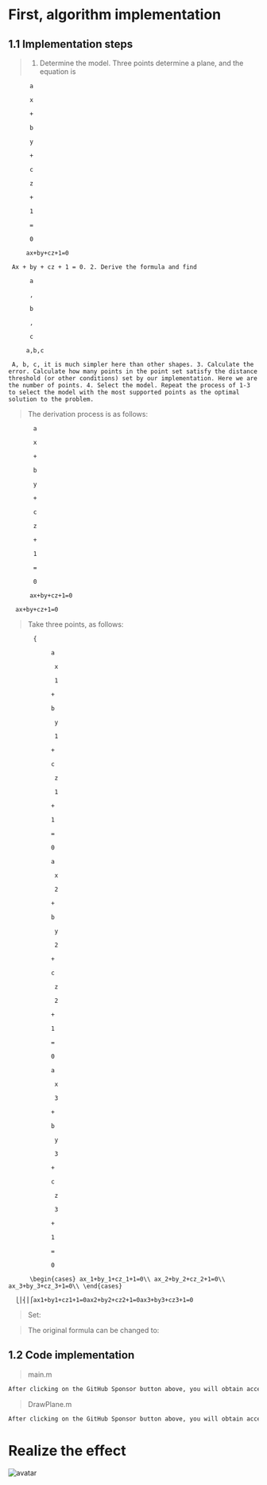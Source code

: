 #  First, algorithm implementation 

##  1.1 Implementation steps 

>  1. Determine the model. Three points determine a plane, and the equation is 

          a 

          x 

          + 

          b 

          y 

          + 

          c 

          z 

          + 

          1 

          = 

          0 

         ax+by+cz+1=0 

     Ax + by + cz + 1 = 0. 2. Derive the formula and find  

          a 

          , 

          b 

          , 

          c 

         a,b,c 

     A, b, c, it is much simpler here than other shapes. 3. Calculate the error. Calculate how many points in the point set satisfy the distance threshold (or other conditions) set by our implementation. Here we are the number of points. 4. Select the model. Repeat the process of 1-3 to select the model with the most supported points as the optimal solution to the problem. 

>  The derivation process is as follows:  

           a 

           x 

           + 

           b 

           y 

           + 

           c 

           z 

           + 

           1 

           = 

           0 

          ax+by+cz+1=0 

      ax+by+cz+1=0 

>  Take three points, as follows:  

           { 

                a 

                 x 

                 1 

                + 

                b 

                 y 

                 1 

                + 

                c 

                 z 

                 1 

                + 

                1 

                = 

                0 

                a 

                 x 

                 2 

                + 

                b 

                 y 

                 2 

                + 

                c 

                 z 

                 2 

                + 

                1 

                = 

                0 

                a 

                 x 

                 3 

                + 

                b 

                 y 

                 3 

                + 

                c 

                 z 

                 3 

                + 

                1 

                = 

                0 

          \begin{cases} ax_1+by_1+cz_1+1=0\\ ax_2+by_2+cz_2+1=0\\ ax_3+by_3+cz_3+1=0\\ \end{cases} 

      ⎩⎪⎨⎪⎧​ax1​+by1​+cz1​+1=0ax2​+by2​+cz2​+1=0ax3​+by3​+cz3​+1=0​ 

>  Set: 

>  The original formula can be changed to: 

##  1.2 Code implementation 

>  main.m 

 ```python  
After clicking on the GitHub Sponsor button above, you will obtain access permissions to my private code repository ( https://github.com/slowlon/my_code_bar ) to view this blog code. By searching the code number of this blog, you can find the code you need, code number is: 2024020309574098576
 ```  
>  DrawPlane.m 

 ```python  
After clicking on the GitHub Sponsor button above, you will obtain access permissions to my private code repository ( https://github.com/slowlon/my_code_bar ) to view this blog code. By searching the code number of this blog, you can find the code you need, code number is: 2024020309574098576
 ```  
#  Realize the effect 

![avatar]( 8773378dd6d04538806abcb64c456614.png) 

